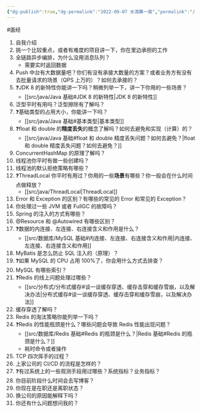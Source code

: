 ```yaml
---
{"dg-publish":true,"dg-permalink":"2022-09-07 水滴筹一面","permalink":"/2022-09-07 水滴筹一面/"}
---
```



#面经

1. 自我介绍
2. 挑一个比较重点，或者有难度的项目讲一下，你在里边承担的工作
3. 全链路异步编排，为什么没用消息队列？
	- 需要实时返回数据
4. Push 中台有大数据量吧？你们有没有承接大数量的方案？或者业务方有没有去批量请求的场景（QPS 上万的）？如何去承接的？
5. ❓JDK 8 的新特性你能讲一下吗？稍微列举一下，讲一下你用的一些场景？
	- [[src/java/Java 基础#JDK 8 的新特性\|JDK 8 的新特性]]
6. 泛型平时有用吗？泛型擦除有了解吗？
7. ❓基础类型的占用大小，你能讲一下吗？
	- [[src/java/Java 基础#基本类型\|基本类型]]
8. ❓float 和 double 的**精度丢失**的概念了解吗？如何去避免和实现（计算）的？
	- [[src/java/Java 基础#float 和 double 精度丢失问题？如何去避免？\|float 和 double 精度丢失问题？如何去避免？]]
9. ConcurrentHashMap 的原理了解吗？
10. 线程池你平时有做一些创建吗？
11. 线程池的默认拒绝策略有哪些？
12. ❓ThreadLocal 你平时有用过？你用的一些**场景**有哪些？你一般会在什么时间点做释放？
	- [[src/java/ThreadLocal\|ThreadLocal]]
13. Error 和 Exception 的区别？有哪些的常见的 Error 和常见的 Exception？
14. 你处理过一些 JVM 或者 FullGC 的故障吗？
15. Spring 的注入的方式有哪些？
16. @Resource 和 @Autowired 有哪些区别？
17. ❓数据的内连接、左连接、右连接含义和作用是什么？
	- [[src/数据库/MySQL 基础#内连接、左连接、右连接含义和作用\|内连接、左连接、右连接含义和作用]]
18. MyBatis 是怎么防止 SQL 注入的（原理）？
19. ❓如果 MySQL 的 CPU 占用 100%了，你会用什么方式去排查？
20. MySQL 有哪些索引？
21. ❓Redis 的线上问题处理过哪些？
	- [[src/分布式/分布式缓存#谈一谈缓存穿透、缓存击穿和缓存雪崩，以及解决办法\|分布式缓存#谈一谈缓存穿透、缓存击穿和缓存雪崩，以及解决办法]]
22. 缓存穿透了解吗？
23. Redis 的淘汰策略你能列举一下吗？
24. ❓Redis 的性能瓶颈是什么？哪些问题会导致 Redis 性能出现问题？
	- [[src/数据库/Redis 基础#Redis 的瓶颈是什么？\|Redis 基础#Redis 的瓶颈是什么？]]
	- 耗时命令或者操作
25. TCP 四次挥手的过程？
26. 上家公司的 CI/CD 的流程是怎样的？
27. ❓有过系统上的一些观测手段用过哪些？系统指标？业务指标？
28. 你目前阶段什么时间会去写博客？
29. 你现在是在职还是离职状态？
30. 换公司的原因能解释下吗？
31. 你还有什么问题想问我的？